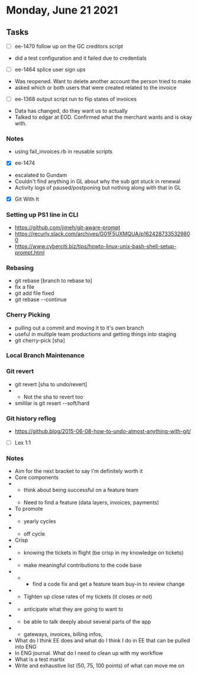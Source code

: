 # Monday, June 21 2021

## Tasks
- [ ] ee-1470 follow up on the GC creditors script
* did a test configuration and it failed due to credentials

- [ ] ee-1464 splice user sign ups
* Was reopened. Want to delete another account the person tried to make
* asked which or both users that were created related to the invoice
- [ ] ee-1368 output script run to flip states of invoices
* Data has changed, do they want us to actually
* Talked to edgar at EOD. Confirmed what the merchant wants and is okay with. 
### Notes
* using fail_invoices.rb in reusable scripts
- [x] ee-1474
* escalated to Gundam
* Couldn't find anything in GL about why the sub got stuck in renewal
* Activity logs of paused/postponing but nothing along with that in GL
- [x] Git With It
### Setting up PS1 line in CLI
* https://github.com/jimeh/git-aware-prompt
* https://recurly.slack.com/archives/G01F5UXMQUA/p1624287335329800
* https://www.cyberciti.biz/tips/howto-linux-unix-bash-shell-setup-prompt.html
### Rebasing
* git rebase [branch to rebase to]
* fix a file
* git add file fixed
* git rebase --continue
### Cherry Picking
* pulling out a commit and moving it to it's own branch
* useful in multiple team productions and getting things into staging
* git cherry-pick [sha]
### Local Branch Maintenance
### Git revert
* git revert [sha to undo/revert]
* * Not the sha to revert too
* smililar is git resert --soft/hard
### Git history reflog
* https://github.blog/2015-06-08-how-to-undo-almost-anything-with-git/

- [ ] Lex 1:1
### Notes
* Aim for the next bracket to say I'm definitely worth it
* Core components
* * think about being successful on a feature team
* * Need to find a feature (data layers, invoices, payments)
* To promote
* * yearly cycles
* * off cycle
* Crisp
* * knowing the tickets in flight (be crisp in my knowledge on tickets)
* * make meaningful contributions to the code base
* * * find a code fix and get a feature team buy-in to review change
* * Tighten up close rates of my tickets (it closes or not)
* * anticipate what they are going to want to
* * be able to talk deeply about several parts of the app
* * gateways, invoices, billing infos,
* What do I think EE does and what do I think I do in EE that can be pulled into ENG
* In ENG journal. What do I need to clean up with my workflow
* What is a test martix
* Write and exhaustive list (50, 75, 100 points) of what can move me on